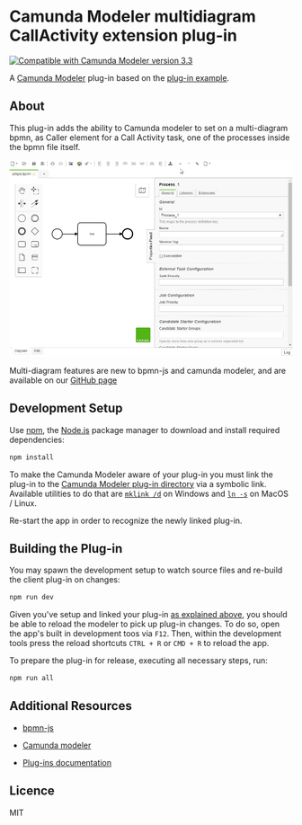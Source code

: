 # Camunda Modeler multidiagram CallActivity extension plug-in

[![Compatible with Camunda Modeler version 3.3](https://img.shields.io/badge/Camunda%20Modeler-3.3+-blue.svg)](https://github.com/camunda/camunda-modeler)

A [Camunda Modeler](https://github.com/camunda/camunda-modeler) plug-in based on the [plug-in example](https://github.com/camunda/camunda-modeler-plugin-example).

## About

This plug-in adds the ability to Camunda modeler to set on a multi-diagram bpmn, as Caller element for a Call Activity task, one of the processes inside the bpmn file itself.

![plug-in screencast](./docs/screencast.gif "plug-in in action")

Multi-diagram features are new to bpmn-js and camunda modeler, and are available on our [GitHub page](https://github.com/sharedchains/)

## Development Setup

Use [npm](https://www.npmjs.com/), the [Node.js](https://nodejs.org/en/) package manager to download and install required dependencies:

```sh
npm install
```

To make the Camunda Modeler aware of your plug-in you must link the plug-in to the [Camunda Modeler plug-in directory](https://github.com/camunda/camunda-modeler/tree/develop/docs/plugins#plugging-into-the-camunda-modeler) via a symbolic link.
Available utilities to do that are [`mklink /d`](https://docs.microsoft.com/en-us/windows-server/administration/windows-commands/mklink) on Windows and [`ln -s`](https://linux.die.net/man/1/ln) on MacOS / Linux.

Re-start the app in order to recognize the newly linked plug-in.


## Building the Plug-in

You may spawn the development setup to watch source files and re-build the client plug-in on changes:

```sh
npm run dev
```

Given you've setup and linked your plug-in [as explained above](#development-setup), you should be able to reload the modeler to pick up plug-in changes. To do so, open the app's built in development toos via `F12`. Then, within the development tools press the reload shortcuts `CTRL + R` or `CMD + R` to reload the app.


To prepare the plug-in for release, executing all necessary steps, run:

```sh
npm run all
```

## Additional Resources

* [bpmn-js](https://github.com/sharedchains/bpmn-js/tree/feature/multipleDiagram)
* [Camunda modeler](https://github.com/sharedchains/camunda-modeler/tree/feature/multiDiagrams)

* [Plug-ins documentation](https://github.com/camunda/camunda-modeler/tree/master/docs/plugins)

## Licence

MIT
